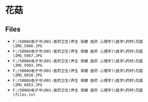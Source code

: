# 花菇

## Files

- `F:/5000G电子书\R01-医药卫生(养生 保健 医药 心理学)\医学\药材\花菇\IMG_5966.JPG`
- `F:/5000G电子书\R01-医药卫生(养生 保健 医药 心理学)\医学\药材\花菇\IMG_5967.JPG`
- `F:/5000G电子书\R01-医药卫生(养生 保健 医药 心理学)\医学\药材\花菇\IMG_5993.JPG`
- `F:/5000G电子书\R01-医药卫生(养生 保健 医药 心理学)\医学\药材\花菇\IMG_6010.JPG`
- `F:/5000G电子书\R01-医药卫生(养生 保健 医药 心理学)\医学\药材\花菇\IMG_6053.JPG`
- `F:/5000G电子书\R01-医药卫生(养生 保健 医药 心理学)\医学\药材\花菇\files.txt`
